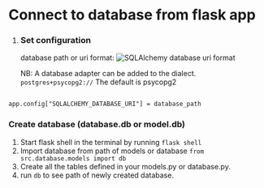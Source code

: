 # Connect to database from flask app

1. ### Set configuration

   database path or uri format:
   ![SQLAlchemy database uri format](https://video.udacity-data.com/topher/2019/August/5d4df44e_database-connection-uri-parts/database-connection-uri-parts.png)

   NB: A database adapter can be added to the dialect.
   `postgres+psycopg2://`
   The default is psycopg2

```

app.config["SQLALCHEMY_DATABASE_URI"] = database_path
```

### Create database (database.db or model.db)

1. Start flask shell in the terminal by running `flask shell`
2. Import database from path of models or database `from src.database.models import db`
3. Create all the tables defined in your models.py or database.py.
4. run `db` to see path of newly created database.
